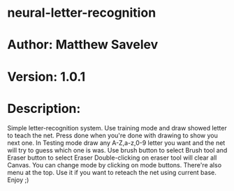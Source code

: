 # neural-letter-recognition
# Author: Matthew Savelev
# Version: 1.0.1
# Description:
Simple letter-recognition system.
Use training mode and draw showed letter to teach the net. Press done when you're done with drawing to show you next one.
In Testing mode draw any A-Z,a-z,0-9 letter you want and the net will try to
guess which one is was.
Use brush button to select Brush tool and Eraser button to select Eraser
Double-clicking on eraser tool will clear all Canvas.
You can change mode by clicking on mode buttons.
There're also menu at the top. Use it if you want to reteach the net using current base.
Enjoy ;)
